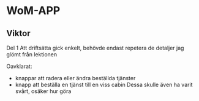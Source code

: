 # WoM-APP

## Viktor

Del 1
Att driftsätta gick enkelt, behövde endast repetera de detaljer jag glömt från lektionen

Oavklarat:
- knappar att radera eller ändra beställda tjänster
- knapp att beställa en tjänst till en viss cabin
Dessa skulle även ha varit svårt, osäker hur göra

